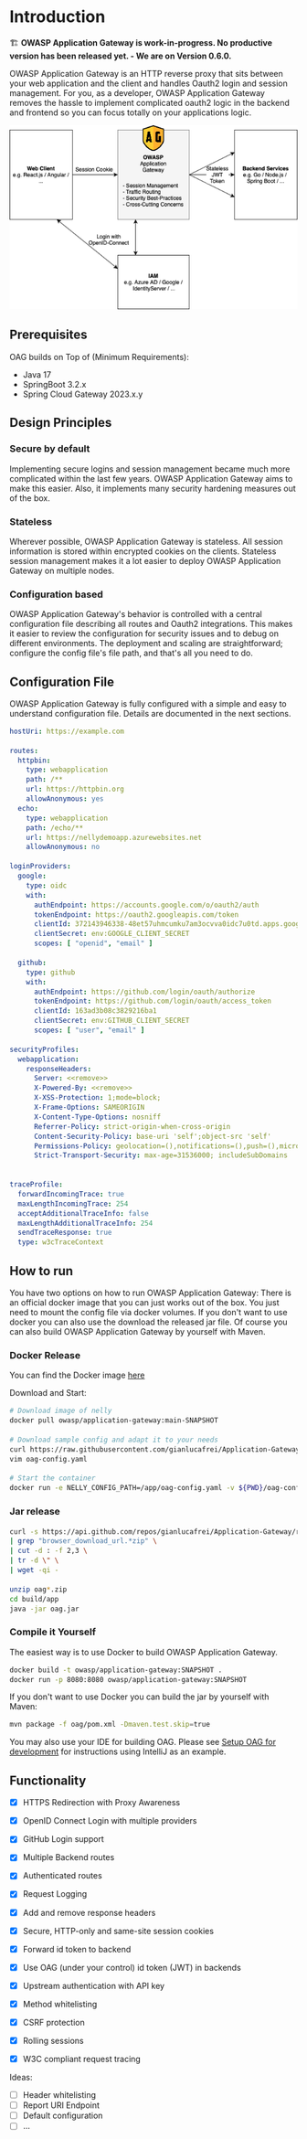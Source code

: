 # Introduction

🏗️ **OWASP Application Gateway is work-in-progress. No productive version has been released yet. - We are on Version 0.6.0. [](https://github.com/gianlucafrei/Application-Gateway/releases)**

OWASP Application Gateway is an HTTP reverse proxy that sits between your web application and the client and handles Oauth2 login and session management. For you, as a developer, OWASP Application Gateway removes the hassle to implement complicated oauth2 logic in the backend and frontend so you can focus totally on your applications logic.

![](./images/OAG-Overview.png)

## Prerequisites
OAG builds on Top of (Minimum Requirements):
- Java 17
- SpringBoot 3.2.x
- Spring Cloud Gateway 2023.x.y

## Design Principles

### Secure by default

Implementing secure logins and session management became much more complicated within the last few years. OWASP Application Gateway aims to make this easier. Also, it implements many security hardening measures out of the box.

### Stateless

Wherever possible, OWASP Application Gateway is stateless. All session information is stored within encrypted cookies on the clients. Stateless session management makes it a lot easier to deploy OWASP Application Gateway on multiple nodes.

### Configuration based

OWASP Application Gateway's behavior is controlled with a central configuration file describing all routes and Oauth2 integrations. This makes it easier to review the configuration for security issues and to debug on different environments. The deployment and scaling are straightforward; configure the config file's file path, and that's all you need to do.

## Configuration File

OWASP Application Gateway is fully configured with a simple and easy to understand configuration file. Details are documented in the next sections.

```yaml
hostUri: https://example.com

routes:
  httpbin:
    type: webapplication
    path: /**
    url: https://httpbin.org
    allowAnonymous: yes
  echo:
    type: webapplication
    path: /echo/**
    url: https://nellydemoapp.azurewebsites.net
    allowAnonymous: no

loginProviders:
  google:
    type: oidc
    with:
      authEndpoint: https://accounts.google.com/o/oauth2/auth
      tokenEndpoint: https://oauth2.googleapis.com/token
      clientId: 372143946338-48et57uhmcumku7am3ocvva0idc7u0td.apps.googleusercontent.com
      clientSecret: env:GOOGLE_CLIENT_SECRET
      scopes: [ "openid", "email" ]

  github:
    type: github
    with:
      authEndpoint: https://github.com/login/oauth/authorize
      tokenEndpoint: https://github.com/login/oauth/access_token
      clientId: 163ad3b08c3829216ba1
      clientSecret: env:GITHUB_CLIENT_SECRET
      scopes: [ "user", "email" ]

securityProfiles:
  webapplication:
    responseHeaders:
      Server: <<remove>>
      X-Powered-By: <<remove>>
      X-XSS-Protection: 1;mode=block;
      X-Frame-Options: SAMEORIGIN
      X-Content-Type-Options: nosniff
      Referrer-Policy: strict-origin-when-cross-origin
      Content-Security-Policy: base-uri 'self';object-src 'self'
      Permissions-Policy: geolocation=(),notifications=(),push=(),microphone=(),camera=(),speaker=(),vibrate=(),fullscreen=(),payment=(),usb=(),magnetometer=(),gyroscope=(),accelerometer=()
      Strict-Transport-Security: max-age=31536000; includeSubDomains


traceProfile:
  forwardIncomingTrace: true
  maxLengthIncomingTrace: 254
  acceptAdditionalTraceInfo: false
  maxLengthAdditionalTraceInfo: 254
  sendTraceResponse: true
  type: w3cTraceContext
```

## How to run

You have two options on how to run OWASP Application Gateway: There is an official docker image that you can just works out of the box. You just need to mount the config file via docker volumes. If you don't want to use docker you can also use the download the released jar file. Of course you can also build OWASP Application Gateway by yourself with Maven.

### Docker Release

You can find the Docker image [here](https://hub.docker.com/r/gianlucafrei/nellygateway)

Download and Start:
```bash
# Download image of nelly
docker pull owasp/application-gateway:main-SNAPSHOT

# Download sample config and adapt it to your needs
curl https://raw.githubusercontent.com/gianlucafrei/Application-Gateway/main/oag/sample-config.yaml >> oag-config.yaml
vim oag-config.yaml

# Start the container
docker run -e NELLY_CONFIG_PATH=/app/oag-config.yaml -v ${PWD}/oag-config.yaml:/app/oag-config.yaml owasp/application-gateway:main-SNAPSHOT
```

### Jar release

```bash
curl -s https://api.github.com/repos/gianlucafrei/Application-Gateway/releases/latest \
| grep "browser_download_url.*zip" \
| cut -d : -f 2,3 \
| tr -d \" \
| wget -qi -

unzip oag*.zip
cd build/app
java -jar oag.jar

```

### Compile it Yourself

The easiest way is to use Docker to build OWASP Application Gateway.

```bash
docker build -t owasp/application-gateway:SNAPSHOT .
docker run -p 8080:8080 owasp/application-gateway:SNAPSHOT
```

If you don't want to use Docker you can build the jar by yourself with Maven:

```bash
mvn package -f oag/pom.xml -Dmaven.test.skip=true
```

You may also use your IDE for building OAG. Please see [Setup OAG for development](/docs/Setup-for-OAG-development) for instructions using IntelliJ as an example.

## Functionality

- [x] HTTPS Redirection with Proxy Awareness
- [x] OpenID Connect Login with multiple providers
- [x] GitHub Login support
- [x] Multiple Backend routes
- [x] Authenticated routes
- [x] Request Logging
- [x] Add and remove response headers
- [x] Secure, HTTP-only and same-site session cookies
- [x] Forward id token to backend
- [x] Use OAG (under your control) id token (JWT) in backends
- [x] Upstream authentication with API key
- [x] Method whitelisting
- [x] CSRF protection
- [x] Rolling sessions
- [x] W3C compliant request tracing  


Ideas:

- [ ] Header whitelisting
- [ ] Report URI Endpoint
- [ ] Default configuration
- [ ] ...
